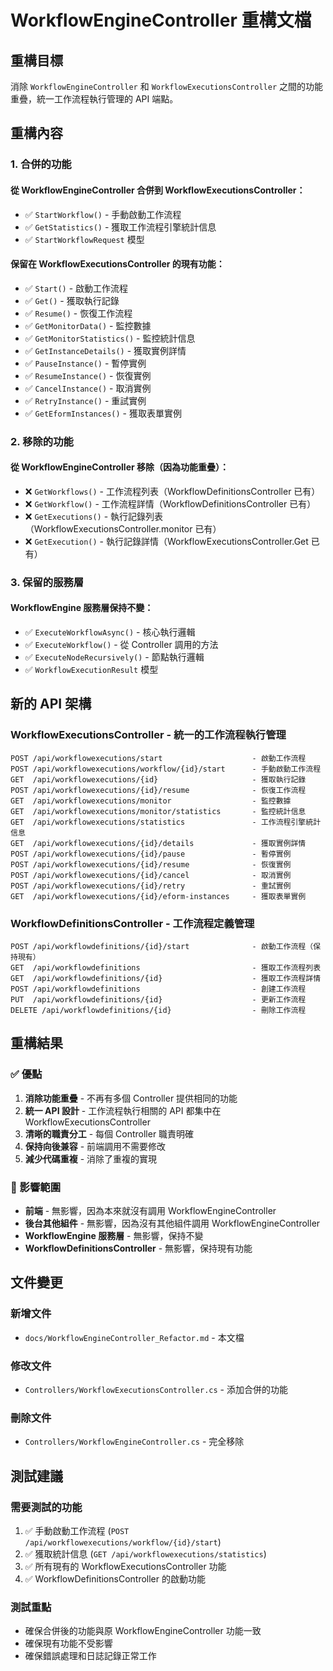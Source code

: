 # WorkflowEngineController 重構文檔

## 重構目標
消除 `WorkflowEngineController` 和 `WorkflowExecutionsController` 之間的功能重疊，統一工作流程執行管理的 API 端點。

## 重構內容

### 1. 合併的功能

#### 從 WorkflowEngineController 合併到 WorkflowExecutionsController：
- ✅ `StartWorkflow()` - 手動啟動工作流程
- ✅ `GetStatistics()` - 獲取工作流程引擎統計信息
- ✅ `StartWorkflowRequest` 模型

#### 保留在 WorkflowExecutionsController 的現有功能：
- ✅ `Start()` - 啟動工作流程
- ✅ `Get()` - 獲取執行記錄
- ✅ `Resume()` - 恢復工作流程
- ✅ `GetMonitorData()` - 監控數據
- ✅ `GetMonitorStatistics()` - 監控統計信息
- ✅ `GetInstanceDetails()` - 獲取實例詳情
- ✅ `PauseInstance()` - 暫停實例
- ✅ `ResumeInstance()` - 恢復實例
- ✅ `CancelInstance()` - 取消實例
- ✅ `RetryInstance()` - 重試實例
- ✅ `GetEformInstances()` - 獲取表單實例

### 2. 移除的功能

#### 從 WorkflowEngineController 移除（因為功能重疊）：
- ❌ `GetWorkflows()` - 工作流程列表（WorkflowDefinitionsController 已有）
- ❌ `GetWorkflow()` - 工作流程詳情（WorkflowDefinitionsController 已有）
- ❌ `GetExecutions()` - 執行記錄列表（WorkflowExecutionsController.monitor 已有）
- ❌ `GetExecution()` - 執行記錄詳情（WorkflowExecutionsController.Get 已有）

### 3. 保留的服務層

#### WorkflowEngine 服務層保持不變：
- ✅ `ExecuteWorkflowAsync()` - 核心執行邏輯
- ✅ `ExecuteWorkflow()` - 從 Controller 調用的方法
- ✅ `ExecuteNodeRecursively()` - 節點執行邏輯
- ✅ `WorkflowExecutionResult` 模型

## 新的 API 架構

### WorkflowExecutionsController - 統一的工作流程執行管理
```
POST /api/workflowexecutions/start                    - 啟動工作流程
POST /api/workflowexecutions/workflow/{id}/start      - 手動啟動工作流程
GET  /api/workflowexecutions/{id}                     - 獲取執行記錄
POST /api/workflowexecutions/{id}/resume              - 恢復工作流程
GET  /api/workflowexecutions/monitor                  - 監控數據
GET  /api/workflowexecutions/monitor/statistics       - 監控統計信息
GET  /api/workflowexecutions/statistics               - 工作流程引擎統計信息
GET  /api/workflowexecutions/{id}/details             - 獲取實例詳情
POST /api/workflowexecutions/{id}/pause               - 暫停實例
POST /api/workflowexecutions/{id}/resume              - 恢復實例
POST /api/workflowexecutions/{id}/cancel              - 取消實例
POST /api/workflowexecutions/{id}/retry               - 重試實例
GET  /api/workflowexecutions/{id}/eform-instances     - 獲取表單實例
```

### WorkflowDefinitionsController - 工作流程定義管理
```
POST /api/workflowdefinitions/{id}/start              - 啟動工作流程（保持現有）
GET  /api/workflowdefinitions                         - 獲取工作流程列表
GET  /api/workflowdefinitions/{id}                    - 獲取工作流程詳情
POST /api/workflowdefinitions                         - 創建工作流程
PUT  /api/workflowdefinitions/{id}                    - 更新工作流程
DELETE /api/workflowdefinitions/{id}                  - 刪除工作流程
```

## 重構結果

### ✅ 優點
1. **消除功能重疊** - 不再有多個 Controller 提供相同的功能
2. **統一 API 設計** - 工作流程執行相關的 API 都集中在 WorkflowExecutionsController
3. **清晰的職責分工** - 每個 Controller 職責明確
4. **保持向後兼容** - 前端調用不需要修改
5. **減少代碼重複** - 消除了重複的實現

### 🔄 影響範圍
- **前端** - 無影響，因為本來就沒有調用 WorkflowEngineController
- **後台其他組件** - 無影響，因為沒有其他組件調用 WorkflowEngineController
- **WorkflowEngine 服務層** - 無影響，保持不變
- **WorkflowDefinitionsController** - 無影響，保持現有功能

## 文件變更

### 新增文件
- `docs/WorkflowEngineController_Refactor.md` - 本文檔

### 修改文件
- `Controllers/WorkflowExecutionsController.cs` - 添加合併的功能

### 刪除文件
- `Controllers/WorkflowEngineController.cs` - 完全移除

## 測試建議

### 需要測試的功能
1. ✅ 手動啟動工作流程 (`POST /api/workflowexecutions/workflow/{id}/start`)
2. ✅ 獲取統計信息 (`GET /api/workflowexecutions/statistics`)
3. ✅ 所有現有的 WorkflowExecutionsController 功能
4. ✅ WorkflowDefinitionsController 的啟動功能

### 測試重點
- 確保合併後的功能與原 WorkflowEngineController 功能一致
- 確保現有功能不受影響
- 確保錯誤處理和日誌記錄正常工作
